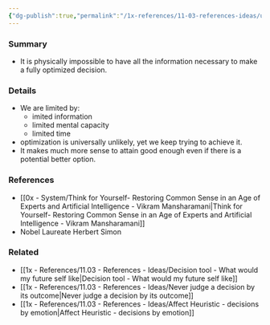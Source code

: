 ```yaml
---
{"dg-publish":true,"permalink":"/1x-references/11-03-references-ideas/ultimate-optimization-is-impossible/","title":"Ultimate optimization is impossible","dgShowBacklinks":false}
---
```



### Summary
- It is physically impossible to have all the information necessary to make a fully optimized decision.

### Details
- We are limited by:
	- imited information
	- limited mental capacity
	- limited time
- optimization is universally unlikely, yet we keep trying to achieve it.
- It makes much more sense to attain good enough even if there is a potential better option.

### References
- [[0x - System/Think for Yourself- Restoring Common Sense in an Age of Experts and Artificial Intelligence - Vikram Mansharamani\|Think for Yourself- Restoring Common Sense in an Age of Experts and Artificial Intelligence - Vikram Mansharamani]]
- Nobel Laureate Herbert Simon

### Related
- [[1x - References/11.03 - References - Ideas/Decision tool - What would my future self like\|Decision tool - What would my future self like]]
- [[1x - References/11.03 - References - Ideas/Never judge a decision by its outcome\|Never judge a decision by its outcome]]
- [[1x - References/11.03 - References - Ideas/Affect Heuristic - decisions by emotion\|Affect Heuristic - decisions by emotion]]